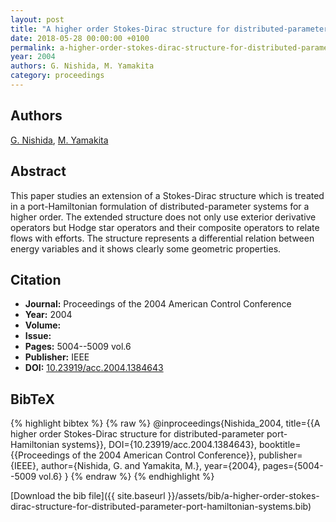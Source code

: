 ```yaml
---
layout: post
title: "A higher order Stokes-Dirac structure for distributed-parameter port-Hamiltonian systems"
date: 2018-05-28 00:00:00 +0100
permalink: a-higher-order-stokes-dirac-structure-for-distributed-parameter-port-hamiltonian-systems
year: 2004
authors: G. Nishida, M. Yamakita
category: proceedings
---
```

 
## Authors
[G. Nishida](authors/gou-nishida), [M. Yamakita](authors/masaki-yamakita)
 
## Abstract
This paper studies an extension of a Stokes-Dirac structure which is treated in a port-Hamiltonian formulation of distributed-parameter systems for a higher order. The extended structure does not only use exterior derivative operators but Hodge star operators and their composite operators to relate flows with efforts. The structure represents a differential relation between energy variables and it shows clearly some geometric properties.
 
## Citation
- **Journal:** Proceedings of the 2004 American Control Conference
- **Year:** 2004
- **Volume:** 
- **Issue:** 
- **Pages:** 5004--5009 vol.6
- **Publisher:** IEEE
- **DOI:** [10.23919/acc.2004.1384643](https://doi.org/10.23919/acc.2004.1384643)
 
## BibTeX
{% highlight bibtex %}
{% raw %}
@inproceedings{Nishida_2004,
  title={{A higher order Stokes-Dirac structure for distributed-parameter port-Hamiltonian systems}},
  DOI={10.23919/acc.2004.1384643},
  booktitle={{Proceedings of the 2004 American Control Conference}},
  publisher={IEEE},
  author={Nishida, G. and Yamakita, M.},
  year={2004},
  pages={5004--5009 vol.6}
}
{% endraw %}
{% endhighlight %}
 
[Download the bib file]({{ site.baseurl }}/assets/bib/a-higher-order-stokes-dirac-structure-for-distributed-parameter-port-hamiltonian-systems.bib)
 
